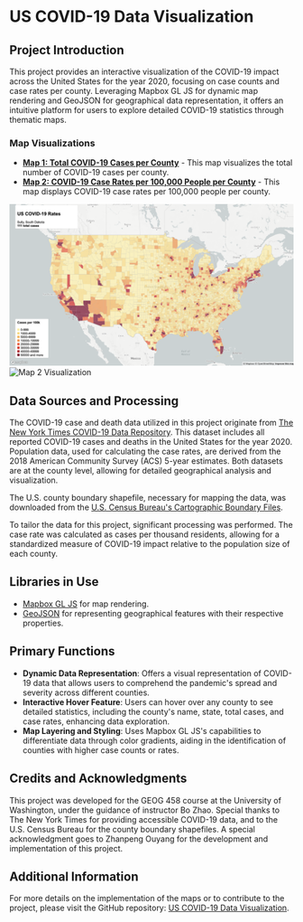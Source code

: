 # US COVID-19 Data Visualization

## Project Introduction

This project provides an interactive visualization of the COVID-19 impact across the United States for the year 2020, focusing on case counts and case rates per county. Leveraging Mapbox GL JS for dynamic map rendering and GeoJSON for geographical data representation, it offers an intuitive platform for users to explore detailed COVID-19 statistics through thematic maps.

### Map Visualizations

- **[Map 1: Total COVID-19 Cases per County](https://zouyang1026.github.io/COVIDMapperUS/map1)** - This map visualizes the total number of COVID-19 cases per county.
- **[Map 2: COVID-19 Case Rates per 100,000 People per County](https://zouyang1026.github.io/COVIDMapperUS/map2)** - This map displays COVID-19 case rates per 100,000 people per county.

![Map 1 Visualization](https://raw.githubusercontent.com/zouyang1026/COVIDMapperUS/main/img/map1.png)
![Map 2 Visualization](https://raw.githubusercontent.com/zouyang1026/COVIDMapperUS/main/img/map2.png)

## Data Sources and Processing

The COVID-19 case and death data utilized in this project originate from [The New York Times COVID-19 Data Repository](https://github.com/nytimes/covid-19-data/blob/43d32dde2f87bd4dafbb7d23f5d9e878124018b8/live/us-counties.csv). This dataset includes all reported COVID-19 cases and deaths in the United States for the year 2020. Population data, used for calculating the case rates, are derived from the 2018 American Community Survey (ACS) 5-year estimates. Both datasets are at the county level, allowing for detailed geographical analysis and visualization.

The U.S. county boundary shapefile, necessary for mapping the data, was downloaded from the [U.S. Census Bureau's Cartographic Boundary Files](https://www.census.gov/geographies/mapping-files/time-series/geo/carto-boundary-file.html). 

To tailor the data for this project, significant processing was performed. The case rate was calculated as cases per thousand residents, allowing for a standardized measure of COVID-19 impact relative to the population size of each county.

## Libraries in Use

- [Mapbox GL JS](https://docs.mapbox.com/mapbox-gl-js/) for map rendering.
- [GeoJSON](https://geojson.org/) for representing geographical features with their respective properties.

## Primary Functions

- **Dynamic Data Representation**: Offers a visual representation of COVID-19 data that allows users to comprehend the pandemic's spread and severity across different counties.
- **Interactive Hover Feature**: Users can hover over any county to see detailed statistics, including the county's name, state, total cases, and case rates, enhancing data exploration.
- **Map Layering and Styling**: Uses Mapbox GL JS's capabilities to differentiate data through color gradients, aiding in the identification of counties with higher case counts or rates.

## Credits and Acknowledgments

This project was developed for the GEOG 458 course at the University of Washington, under the guidance of instructor Bo Zhao. Special thanks to The New York Times for providing accessible COVID-19 data, and to the U.S. Census Bureau for the county boundary shapefiles.
A special acknowledgment goes to Zhanpeng Ouyang for the development and implementation of this project.

## Additional Information

For more details on the implementation of the maps or to contribute to the project, please visit the GitHub repository: [US COVID-19 Data Visualization](https://github.com/zouyang1026/COVIDMapperUS).
